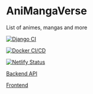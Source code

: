 # AniMangaVerse
List of animes, mangas and more


[![Django CI](https://github.com/lnxfsf/AniMangaVerse/actions/workflows/django.yml/badge.svg?branch=main)](https://github.com/lnxfsf/AniMangaVerse/actions/workflows/django.yml)

[![Docker CI/CD](https://github.com/lnxfsf/AniMangaVerse/actions/workflows/Docker%20deploy.yml/badge.svg)](https://github.com/lnxfsf/AniMangaVerse/actions/workflows/Docker%20deploy.yml)

[![Netlify Status](https://api.netlify.com/api/v1/badges/995d2254-e7d1-42cb-8656-268249a9f59d/deploy-status)](https://app.netlify.com/sites/animanga-verse/deploys)

[Backend API](https://animanga-fklg.onrender.com/api)

[Frontend](https://animanga-verse.netlify.app/)
